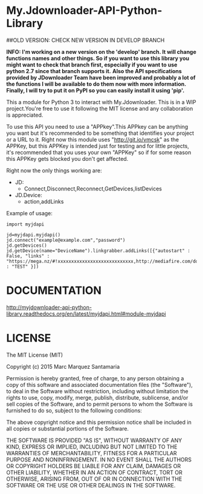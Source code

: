 # My.Jdownloader-API-Python-Library

##OLD VERSION: CHECK NEW VERSION IN DEVELOP BRANCH

**INFO: I'm working on a new version on the 'develop' branch. It will change functions names and other things. So if you want to use this library  you might want to check that branch first, especially if you want to use python 2.7 since that branch supports it.**
**Also the API specifications provided by JDownloader Team have been improved and probably a lot of the functions I will be available to do them now with more information.**
**Finally, I will try to put it on PyPI so you can easily install it using 'pip'.**

This a module for Python 3 to interact with My.Jdownloader. This is in a WIP project.You're free to use it following the MIT license and any collaboration is appreciated.

To use this API you need to use a "APPkey".This APPkey can be anything you want but it's recommended to be something that identifies your project or a URL to it. Right now this module uses "http://git.io/vmcsk" as the APPKey, but this APPKey is intended just for testing and for little projects, it's recommended that you uses your own "APPKey" so if for some reason this APPKey gets blocked you don't get affected.


Right now the only things working are:
  - JD: 
    - Connect,Disconnect,Reconnect,GetDevices,listDevices
  - JD.Device:
    - action,addLinks

Example of usage:
```
import myjdapi

jd=myjdapi.myjdapi()
jd.connect("example@example.com","password")
jd.getDevices()
jd.getDevice(name="DeviceName").linkgrabber.addLinks([{"autostart" : False, "links" : "https://mega.nz/#!xxxxxxxxxxxxxxxxxxxxxxxxxxxx,http://mediafire.com/download/xxxxxxxxxxxxxxxx/","packageName" : "TEST" }])

```




# DOCUMENTATION

http://myjdownloader-api-python-library.readthedocs.org/en/latest/myjdapi.html#module-myjdapi

# LICENSE
The MIT License (MIT)

Copyright (c) 2015 Marc Marquez Santamaria

Permission is hereby granted, free of charge, to any person obtaining a copy
of this software and associated documentation files (the "Software"), to deal
in the Software without restriction, including without limitation the rights
to use, copy, modify, merge, publish, distribute, sublicense, and/or sell
copies of the Software, and to permit persons to whom the Software is
furnished to do so, subject to the following conditions:

The above copyright notice and this permission notice shall be included in all
copies or substantial portions of the Software.

THE SOFTWARE IS PROVIDED "AS IS", WITHOUT WARRANTY OF ANY KIND, EXPRESS OR
IMPLIED, INCLUDING BUT NOT LIMITED TO THE WARRANTIES OF MERCHANTABILITY,
FITNESS FOR A PARTICULAR PURPOSE AND NONINFRINGEMENT. IN NO EVENT SHALL THE
AUTHORS OR COPYRIGHT HOLDERS BE LIABLE FOR ANY CLAIM, DAMAGES OR OTHER
LIABILITY, WHETHER IN AN ACTION OF CONTRACT, TORT OR OTHERWISE, ARISING FROM,
OUT OF OR IN CONNECTION WITH THE SOFTWARE OR THE USE OR OTHER DEALINGS IN THE
SOFTWARE.
